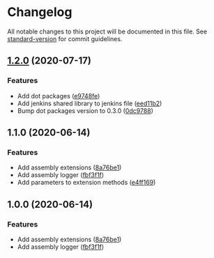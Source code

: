 # Changelog

All notable changes to this project will be documented in this file. See [standard-version](https://github.com/conventional-changelog/standard-version) for commit guidelines.

## [1.2.0](http://nas/matt/Janda.Runtime.Assembly/compare/1.1.0...1.2.0) (2020-07-17)


### Features

* Add dot packages ([e9748fe](http://nas/matt/Janda.Runtime.Assembly/commit/e9748fee0b506a9cab58097b9d685b2bc2118e67))
* Add jenkins shared library to jenkins file ([eed11b2](http://nas/matt/Janda.Runtime.Assembly/commit/eed11b20ce5823722c48020c98809189e9f35967))
* Bump dot packages version to 0.3.0 ([0dc9788](http://nas/matt/Janda.Runtime.Assembly/commit/0dc97886df5a7d91ecaef1ddd1e693cd61890957))

## 1.1.0 (2020-06-14)


### Features

* Add assembly extensions ([8a76be1](http://nas/matt/Janda.Runtime.Assembly/commit/8a76be1f397afd73885167f0f2c6993367df4867))
* Add assembly logger ([fbf3f1f](http://nas/matt/Janda.Runtime.Assembly/commit/fbf3f1f4cddcf02520c973f857047b2462288dd3))
* Add parameters to extension methods ([e4ff169](http://nas/matt/Janda.Runtime.Assembly/commit/e4ff169b887c8ee75918084c8e414dd499597bb7))

## 1.0.0 (2020-06-14)


### Features

* Add assembly extensions ([8a76be1](http://nas/matt/Janda.Runtime.Assembly/commit/8a76be1f397afd73885167f0f2c6993367df4867))
* Add assembly logger ([fbf3f1f](http://nas/matt/Janda.Runtime.Assembly/commit/fbf3f1f4cddcf02520c973f857047b2462288dd3))
